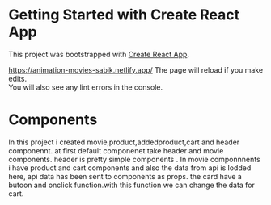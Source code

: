 # Getting Started with Create React App

This project was bootstrapped with [Create React App](https://github.com/facebook/create-react-app).

https://animation-movies-sabik.netlify.app/
The page will reload if you make edits.\
You will also see any lint errors in the console.
# Components
In this project i created movie,product,addedproduct,cart and header componennt.
at first default componenet take header and movie components.
header is pretty simple components .
In movie componnnents i have product and cart components and also the data from api is lodded here,
api data has been sent to components as props.
the card have a butoon and onclick function.with this function we can change the data for cart.

